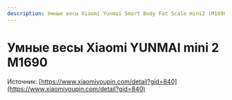 ```yaml
---
description: Умные весы Xiaomi Yunmai Smart Body Fat Scale mini2 (M1690)
---
```


# Умные весы Xiaomi YUNMAI mini 2 M1690

Источник: [https://www.xiaomiyoupin.com/detail?gid=840](https://www.xiaomiyoupin.com/detail?gid=840)

